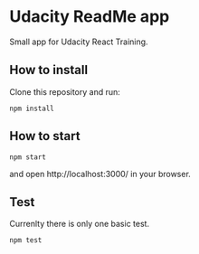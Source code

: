 # Udacity ReadMe app

Small app for Udacity React Training.

## How to install
Clone this repository and run:
```
npm install
```

## How to start
```
npm start
```
and open http://localhost:3000/ in your browser.

## Test

Currenlty there is only one basic test.
```
npm test
```
